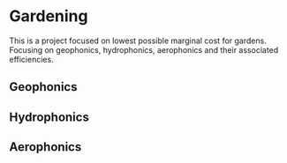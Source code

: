 # Gardening

This is a project focused on lowest possible marginal cost for gardens. Focusing on geophonics, hydrophonics, aerophonics and their associated efficiencies. 

## Geophonics

## Hydrophonics

## Aerophonics
